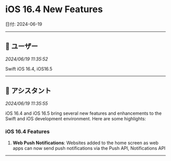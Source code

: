 # iOS 16.4 New Features

日付: 2024-06-19

---

## 👤 ユーザー
*2024/06/19 11:35:52*

Swift iOS 16.4, iOS16.5

---

## 🤖 アシスタント
*2024/06/19 11:35:55*

iOS 16.4 and iOS 16.5 bring several new features and enhancements to the Swift and iOS development environment. Here are some highlights:

### iOS 16.4 Features
1. **Web Push Notifications**: Websites added to the home screen as web apps can now send push notifications via the Push API, Notifications API

---
